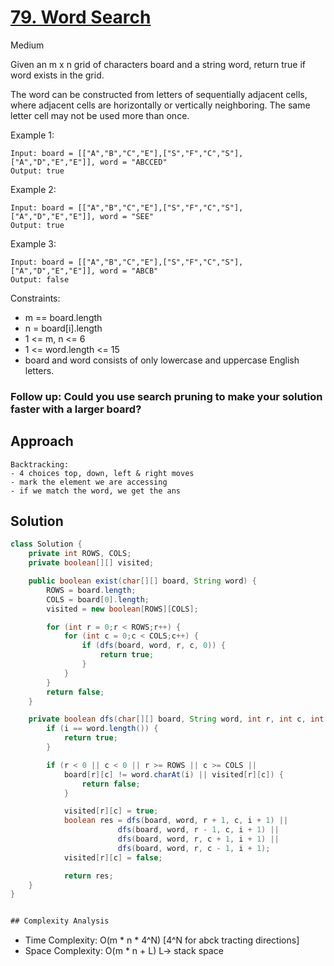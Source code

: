 # [79. Word Search](https://leetcode.com/problems/word-search/)
Medium


Given an m x n grid of characters board and a string word, return true if word exists in the grid.

The word can be constructed from letters of sequentially adjacent cells, where adjacent cells are horizontally or vertically neighboring. The same letter cell may not be used more than once.

 

Example 1:
```
Input: board = [["A","B","C","E"],["S","F","C","S"],["A","D","E","E"]], word = "ABCCED"
Output: true
```
Example 2:
```
Input: board = [["A","B","C","E"],["S","F","C","S"],["A","D","E","E"]], word = "SEE"
Output: true
```
Example 3:
```
Input: board = [["A","B","C","E"],["S","F","C","S"],["A","D","E","E"]], word = "ABCB"
Output: false
``` 

Constraints:

- m == board.length
- n = board[i].length
- 1 <= m, n <= 6
- 1 <= word.length <= 15
- board and word consists of only lowercase and uppercase English letters.
 
### Follow up: Could you use search pruning to make your solution faster with a larger board?

## Approach
```
Backtracking:
- 4 choices top, down, left & right moves
- mark the element we are accessing
- if we match the word, we get the ans
```

## Solution
```java
class Solution {
    private int ROWS, COLS;
    private boolean[][] visited;

    public boolean exist(char[][] board, String word) {
        ROWS = board.length;
        COLS = board[0].length;
        visited = new boolean[ROWS][COLS];

        for (int r = 0;r < ROWS;r++) {
            for (int c = 0;c < COLS;c++) {
                if (dfs(board, word, r, c, 0)) {
                    return true;
                }
            }
        }
        return false;
    }

    private boolean dfs(char[][] board, String word, int r, int c, int i) {
        if (i == word.length()) {
            return true;
        }

        if (r < 0 || c < 0 || r >= ROWS || c >= COLS || 
            board[r][c] != word.charAt(i) || visited[r][c]) {
                return false;
            }

            visited[r][c] = true;
            boolean res = dfs(board, word, r + 1, c, i + 1) ||
                        dfs(board, word, r - 1, c, i + 1) ||
                        dfs(board, word, r, c + 1, i + 1) ||
                        dfs(board, word, r, c - 1, i + 1);
            visited[r][c] = false;

            return res;
    }
}


## Complexity Analysis
```
- Time Complexity: O(m * n * 4^N) [4^N for abck tracting directions]
- Space Complexity: O(m * n + L) L-> stack space
```
